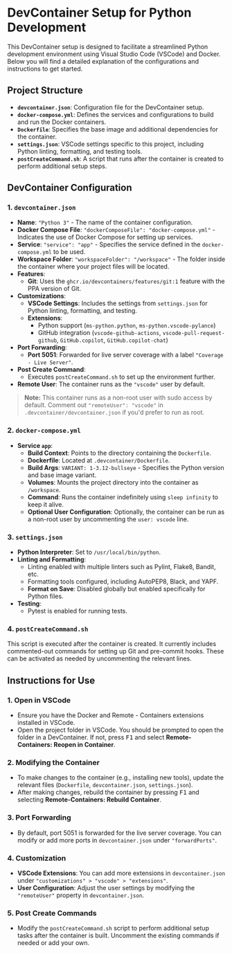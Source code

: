 # DevContainer Setup for Python Development

This DevContainer setup is designed to facilitate a streamlined Python development environment using Visual Studio Code (VSCode) and Docker. Below you will find a detailed explanation of the configurations and instructions to get started.

## Project Structure

- **`devcontainer.json`**: Configuration file for the DevContainer setup.
- **`docker-compose.yml`**: Defines the services and configurations to build and run the Docker containers.
- **`Dockerfile`**: Specifies the base image and additional dependencies for the container.
- **`settings.json`**: VSCode settings specific to this project, including Python linting, formatting, and testing tools.
- **`postCreateCommand.sh`**: A script that runs after the container is created to perform additional setup steps.

## DevContainer Configuration

### 1. `devcontainer.json`

- **Name**: `"Python 3"` - The name of the container configuration.
- **Docker Compose File**: `"dockerComposeFile": "docker-compose.yml"` - Indicates the use of Docker Compose for setting up services.
- **Service**: `"service": "app"` - Specifies the service defined in the `docker-compose.yml` to be used.
- **Workspace Folder**: `"workspaceFolder": "/workspace"` - The folder inside the container where your project files will be located.
- **Features**: 
  - **Git**: Uses the `ghcr.io/devcontainers/features/git:1` feature with the PPA version of Git.
- **Customizations**:
  - **VSCode Settings**: Includes the settings from `settings.json` for Python linting, formatting, and testing.
  - **Extensions**: 
    - Python support (`ms-python.python`, `ms-python.vscode-pylance`)
    - GitHub integration (`vscode-github-actions`, `vscode-pull-request-github`, `GitHub.copilot`, `GitHub.copilot-chat`)
- **Port Forwarding**:
  - **Port 5051**: Forwarded for live server coverage with a label `"Coverage - Live Server"`.
- **Post Create Command**:
  - Executes `postCreateCommand.sh` to set up the environment further.
- **Remote User**: The container runs as the `"vscode"` user by default.

> **Note:** This container runs as a non-root user with sudo access by default. Comment out `"remoteUser": "vscode"` in `.devcontainer/devcontainer.json` if you'd prefer to run as root.


### 2. `docker-compose.yml`

- **Service `app`**:
  - **Build Context**: Points to the directory containing the `Dockerfile`.
  - **Dockerfile**: Located at `.devcontainer/Dockerfile`.
  - **Build Args**: `VARIANT: 1-3.12-bullseye` - Specifies the Python version and base image variant.
  - **Volumes**: Mounts the project directory into the container as `/workspace`.
  - **Command**: Runs the container indefinitely using `sleep infinity` to keep it alive.
  - **Optional User Configuration**: Optionally, the container can be run as a non-root user by uncommenting the `user: vscode` line.

### 3. `settings.json`

- **Python Interpreter**: Set to `/usr/local/bin/python`.
- **Linting and Formatting**:
  - Linting enabled with multiple linters such as Pylint, Flake8, Bandit, etc.
  - Formatting tools configured, including AutoPEP8, Black, and YAPF.
  - **Format on Save**: Disabled globally but enabled specifically for Python files.
- **Testing**:
  - Pytest is enabled for running tests.

### 4. `postCreateCommand.sh`

This script is executed after the container is created. It currently includes commented-out commands for setting up Git and pre-commit hooks. These can be activated as needed by uncommenting the relevant lines.

## Instructions for Use

### 1. Open in VSCode

- Ensure you have the Docker and Remote - Containers extensions installed in VSCode.
- Open the project folder in VSCode. You should be prompted to open the folder in a DevContainer. If not, press <kbd>F1</kbd> and select **Remote-Containers: Reopen in Container**.

### 2. Modifying the Container

- To make changes to the container (e.g., installing new tools), update the relevant files (`Dockerfile`, `devcontainer.json`, `settings.json`).
- After making changes, rebuild the container by pressing <kbd>F1</kbd> and selecting **Remote-Containers: Rebuild Container**.

### 3. Port Forwarding

- By default, port 5051 is forwarded for the live server coverage. You can modify or add more ports in `devcontainer.json` under `"forwardPorts"`.

### 4. Customization

- **VSCode Extensions**: You can add more extensions in `devcontainer.json` under `"customizations" > "vscode" > "extensions"`.
- **User Configuration**: Adjust the user settings by modifying the `"remoteUser"` property in `devcontainer.json`.

### 5. Post Create Commands

- Modify the `postCreateCommand.sh` script to perform additional setup tasks after the container is built. Uncomment the existing commands if needed or add your own.
